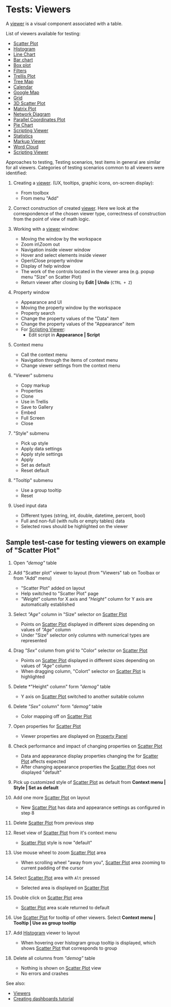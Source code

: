 <!-- TITLE: Tests: Viewers -->
<!-- SUBTITLE: -->

# Tests: Viewers

A [viewer](../viewers.md) is a visual component associated with a table.

List of viewers available for testing:

* [Scatter Plot](../viewers/scatter-plot.md)
* [Histogram](../viewers/shistogram.md)
* [Line Chart](../viewers/sline-chart.md)
* [Bar chart](../viewers/sbar-chart.md)
* [Box plot](../viewers/sbox-plot.md)
* [Filters](../viewers/sfilters.md)
* [Trellis Plot](../viewers/strellis-plot.md)
* [Tree Map](../viewers/stree-map.md)
* [Calendar](../viewers/scalendar.md)
* [Google Map](../viewers/sgoogle-map.md)
* [Grid](../viewers/sgrid.md)
* [3D Scatter Plot](../viewers/3d-scatter-plot.md)
* [Matrix Plot](../viewers/smatrix-plot.md)
* [Network Diagram](../viewers/snetwork-diagram.md)
* [Parallel Coordinates Plot](../viewers/spc-plot.md)
* [Pie Chart](../viewers/spie-chart.md)
* [Scripting Viewer](../visualize/viewers/scripting-viewer.md)
* [Statistics](../viewers/sstatistics.md)
* [Markup Viewer](../viewers/smarkup-viewer.md)
* [Word Cloud](../viewers/sword-cloud.md)
* [Scripting Viewer](../visualize/viewers/scripting-viewer.md)

Approaches to testing, Testing scenarios, test items in general are similar for all viewers. Categories of testing scenarios common to all viewers were identified:

1. Creating a [viewer](../viewers.md). (UX, tooltips, graphic icons, on-screen display):

   * From toolbox
   * From menu "Add"

1. Correct construction of created [viewer](../viewers.md). 
Here we look at the correspondence of the chosen viewer type, correctness of construction from the point of view of math logic.

1. Working with a [viewer](../viewers.md) window:

   * Moving the window by the workspace
   * Zoom in\Zoom out
   * Navigation inside viewer window
   * Hover and select elements inside viewer
   * Open\Close property window
   * Display of help window
   * The work of the controls located in the viewer area (e.g. popup menu "Size" on Scatter Plot)
   * Return viewer after closing by **Edit | Undo** (```CTRL + Z```)
   
1. Property window
   * Appearance and UI
   * Moving the property window by the workspace
   * Property search
   * Change the property values of the "Data" item
   * Change the property values of the "Appearance" item
   * For [Scripting Viewer](../visualize/viewers/scripting-viewer.md):
       * Edit script in **Appearance | Script** 

1. Context menu
   * Call the context menu
   * Navigation through the items of context menu
   * Change viewer settings from the context menu

1. "Viewer" submenu
   
   * Copy markup
   * Properties
   * Clone
   * Use in Trellis
   * Save to Gallery
   * Embed
   * Full Screen
   * Close

1. "Style" submenu
   * Pick up style
   * Apply data settings
   * Apply style settings
   * Apply
   * Set as default
   * Reset default

1. "Tooltip" submenu
   * Use a group tooltip
   * Reset 

1. Used input data

   * Different types  (string, int, double, datetime, percent, bool)
   * Full and non-full (with nulls or empty tables) data
   * Selected rows should be highlighted on the viewer

## Sample test-case for testing viewers on example of "Scatter Plot"

1. Open *"demog"* table

1. Add "Scatter plot" viewer to layout (from "Viewers" tab on Toolbax or from "Add" menu)
   * "Scatter Plot" added on layout
   * Help switched to "Scatter Plot" page
   * *"Weight"* column for X axis and *"Height"* column for Y axis are automatically established
   
1. Select *"Age"* column in "Size" selector on [Scatter Plot](../viewers/scatter-plot.md)
   * Points on [Scatter Plot](../viewers/scatter-plot.md) displayed in different sizes depending on values ​​of *"Age"* column
   * Under "Size" selector only columns with numerical types are represented
   
1. Drag *"Sex"* column from grid to "Color" selector on [Scatter Plot](../viewers/scatter-plot.md)
   * Points on [Scatter Plot](../viewers/scatter-plot.md) displayed in different sizes depending on values ​​of *"Age"* column
   * When dragging column, "Colort" selector on [Scatter Plot](../viewers/scatter-plot.md) is highlighted

1. Delete *"Height" column" form *"demog"* table
   * Y axis on [Scatter Plot](../viewers/scatter-plot.md) switched to another suitable column

1. Delete *"Sex"* column" form *"demog"* table 
   * Color mapping off on [Scatter Plot](../viewers/scatter-plot.md)
   
1. Open properties for [Scatter Plot](../viewers/scatter-plot.md)
   *  Viewer properties are displayed on [Property Panel](../features/property-panel.md)
   
1. Check performance and impact of changing properties on [Scatter Plot](../viewers/scatter-plot.md)
   * Data and appearance display properties changing the for  [Scatter Plot](../viewers/scatter-plot.md) affects expected
   * After changing appearance properties the [Scatter Plot](../viewers/scatter-plot.md) does not displayed "default"
   
1. Pick up customized style of [Scatter Plot](../viewers/scatter-plot.md) as default from **Context menu | Style | Set as default**

1. Add one more [Scatter Plot](../viewers/scatter-plot.md) on layout
   * New [Scatter Plot](../viewers/scatter-plot.md) has data and appearance settings as configured in step 8

1. Delete [Scatter Plot](../viewers/scatter-plot.md) from previous step

1. Reset view of [Scatter Plot](../viewers/scatter-plot.md) from it's context menu
   * [Scatter Plot](../viewers/scatter-plot.md) style is now "default"
   
1. Use  mouse wheel to zoom [Scatter Plot](../viewers/scatter-plot.md) area
   * When scrolling wheel "away from you", [Scatter Plot](../viewers/scatter-plot.md) area zooming to current padding of the cursor
   
1. Select [Scatter Plot](../viewers/scatter-plot.md) area with ```Alt``` pressed   
   * Selected area is displayed on [Scatter Plot](../viewers/scatter-plot.md) 
   
1. Double click on [Scatter Plot](../viewers/scatter-plot.md) area   
   * [Scatter Plot](../viewers/scatter-plot.md) area  scale returned to default
   
1. Use [Scatter Plot](../viewers/scatter-plot.md) for tooltip of other viewers. Select **Context menu | Tooltip | Use as group tooltip**  

1. Add [Histogram](../viewers/histogram.md) viewer to layout
   * When hovering over histogram group tooltip is displayed, which shows [Scatter Plot](../viewers/scatter-plot.md) that corresponds to group
   
1. Delete all columns from *"demog"* table 
   * Nothing is shown on [Scatter Plot](../viewers/scatter-plot.md) view  
   * No errors and crashes 

See also:
 * [Viewers](../viewers.md)
 * [Creating dashboards tutorial](../tutorials/creating-dashboards.md)
